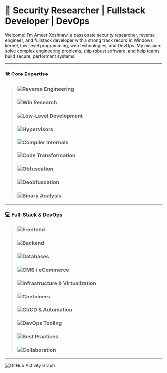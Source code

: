 # 👾 Security Researcher | Fullstack Developer | DevOps

Welcome! I’m Ameer Xoshnaw, a passionate security researcher, reverse engineer, and fullstack developer with a strong track record in Windows kernel, low-level programming, web technologies, and DevOps. My mission: solve complex engineering problems, ship robust software, and help teams build secure, performant systems.

---

### 🛠️ Core Expertise

> ### ![Reverse Engineering](https://img.shields.io/badge/Reverse%20Engineering-Static%20%26%20Dynamic-8e44ad?style=flat-square)
> ### ![Win Research](https://img.shields.io/badge/Windows%20Vulnerability%20Researching-Kernel%2FUsermode-007ACC?style=flat-square)
> ### ![Low-Level Development](https://img.shields.io/badge/Low--Level%20Development-C%2FC%2B%2B%2FASM%2FRust%2FGo-34495e?style=flat-square)
> ### ![Hypervisors](https://img.shields.io/badge/Hypervisors-%20C%2FC%2B%2B%2FASM%2FRust-1abc9c?style=flat-square)
> ### ![Compiler Internals](https://img.shields.io/badge/Compiler%20Internals-IR%20%26%20Backend-27ae60?style=flat-square)
> ### ![Code Transformation](https://img.shields.io/badge/Code%20Transformation-Obfuscation%20%26%20Optimization-2ecc71?style=flat-square)
> ### ![Obfuscation](https://img.shields.io/badge/Obfuscation-C%2FC%2B%2B%2FASM%2FRust%2FGo-9b59b6?style=flat-square)
> ### ![Deobfuscation](https://img.shields.io/badge/Deobfuscation-C%2FC%2B%2B%2FASM%2FRust%2FGo-d2527f?style=flat-square)
> ### ![Binary Analysis](https://img.shields.io/badge/Binary%20Analysis-Automated%20%7C%20Manual-f39c12?style=flat-square)

---

### 💻 Full-Stack & DevOps

> ### ![Frontend](https://img.shields.io/badge/Frontend-Svelte%20%7C%20React%20%7C%20Angular%20%7C%20Vue-e67e22?style=flat-square)
> ### ![Backend](https://img.shields.io/badge/Backend-Laravel%20%7C%20Node.js%20%7C%20Python%20%7C%20REST%20%7C%20GraphQL-27ae60?style=flat-square)
> ### ![Databases](https://img.shields.io/badge/Databases-PostgreSQL%20%7C%20MySQL%20%7C%20Redis%20%7C%20Elasticsearch%20%7C%20SAP%20HANA-8e44ad?style=flat-square)
> ### ![CMS / eCommerce](https://img.shields.io/badge/CMS%20%2F%20eCommerce-WordPress%20%7C%20Joomla%20%7C%20WooCommerce-2980b9?style=flat-square)
> ### ![Infrastructure & Virtualization](https://img.shields.io/badge/Infrastructure-Linux%20%7C%20Nginx%20%7C%20Apache%20%7C%20Cloud%20%28AWS%20%7C%20Azure%20%7C%20DigitalOcean%29%20%7C%20Proxmox%20%7C%20ESXi%20%7C%20KVM-34495e?style=flat-square)
> ### ![Containers](https://img.shields.io/badge/Containers-Docker%20%7C%20Kubernetes-00b894?style=flat-square)
> ### ![CI/CD & Automation](https://img.shields.io/badge/CI%2FCD-Jenkins%20%7C%20GitHub%20Actions%20%7C%20TeamCity%20%7C%20GitLab%20CI-6c5ce7?style=flat-square)
> ### ![DevOps Tooling](https://img.shields.io/badge/DevOps-Terraform%20%7C%20Ansible%20%7C%20Prometheus%20%7C%20Grafana-00cec9?style=flat-square)
> ### ![Best Practices](https://img.shields.io/badge/Best%20Practices-Security%20%7C%20Performance%20%7C%20Code%20Quality%20%7C%20Testing-f1c40f?style=flat-square)
> ### ![Collaboration](https://img.shields.io/badge/Collaboration-Agile%20%7C%20Scrum%20%7C%20Git%20%7C%20Remote%20Teams-8d99ae?style=flat-square)

---

![GitHub Activity Graph](https://github-readme-activity-graph.vercel.app/graph?username=kh0shn4w&theme=tokyo-night)
